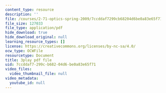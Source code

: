 ```yaml
---
content_type: resource
description: ''
file: /courses/2-71-optics-spring-2009/7ccddaf7299cb68204d6be0a83e65f71_OWgogzEUC5E.pdf
file_size: 127033
file_type: application/pdf
hide_download: true
hide_download_original: null
learning_resource_types: []
license: https://creativecommons.org/licenses/by-nc-sa/4.0/
ocw_type: OCWFile
resourcetype: Document
title: 3play pdf file
uid: 7ccddaf7-299c-b682-04d6-be0a83e65f71
video_files:
  video_thumbnail_file: null
video_metadata:
  youtube_id: null
---
```

